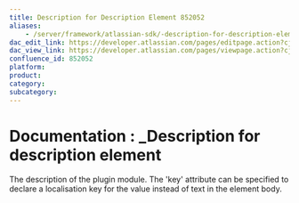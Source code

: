 ```yaml
---
title: Description for Description Element 852052
aliases:
    - /server/framework/atlassian-sdk/-description-for-description-element-852052.html
dac_edit_link: https://developer.atlassian.com/pages/editpage.action?cjm=wozere&pageId=852052
dac_view_link: https://developer.atlassian.com/pages/viewpage.action?cjm=wozere&pageId=852052
confluence_id: 852052
platform:
product:
category:
subcategory:
---
```

# Documentation : \_Description for description element

The description of the plugin module. The 'key' attribute can be specified to declare a localisation key for the value instead of text in the element body.

















































































































































































































































































































